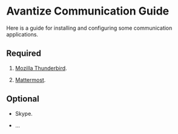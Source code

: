 # Avantize Communication Guide

Here is a guide for installing and configuring some communication applications.

## Required

1. [Mozilla Thunderbird](thunderbird/README.md).

2. [Mattermost](mattermost/README.md).

## Optional

* Skype.

* ...
